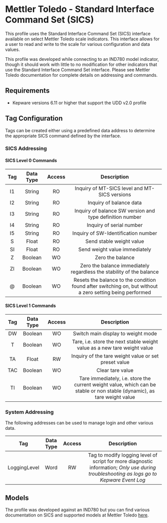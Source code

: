 # Mettler Toledo - Standard Interface Command Set (SICS)

This profile uses the Standard Interface Command Set (SICS) interface available on select Mettler Toledo scale indicators. This interface allows for a user to read and write to the scale for various configuration and data values.

This profile was developed while connecting to an IND780 model indicator, though it should work with little to no modification for other indicators that use the Standard Interface Command Set interface. Please see Mettler Toledo documentation for complete details on addressing and commands.

## Requirements

- Kepware versions 6.11 or higher that support the UDD v2.0 profile

## Tag Configuration

Tags can be created either using a predefined data address to determine the appropriate SICS command defined by the interface.

### SICS Addressing

#### SICS Level 0 Commands

|Tag|Data Type|Access|Description|
| :----------:  | :----------:  | :----------:  | :----------:  |
|I1             |String         |RO             |Inquiry of MT-SICS level and MT-SICS versions|
|I2             |String         |RO             |Inquiry of balance data|
|I3             |String         |RO             |Inquiry of balance SW version and type definition number|
|I4             |String         |RO             |Inquiry of serial number|
|I5             |String         |RO             |Inquiry of SW-Identification number|
|S              |Float          |RO             |Send stable weight value|
|SI             |Float          |RO             |Send weight value immediately|
|Z              |Boolean        |WO             |Zero the balance|
|ZI             |Boolean        |WO             |Zero the balance immediately regardless the stability of the balance|
|@              |Boolean        |WO             |Resets the balance to the condition found after switching on, but without a zero setting being performed|

#### SICS Level 1 Commands

|Tag|Data Type|Access|Description|
| :----------:  | :----------:  | :----------:  | :----------:  |
|DW             |Boolean        |WO             |Switch main display to weight mode|
|T              |Boolean        |WO             |Tare, i.e. store the next stable weight value as a new tare weight value|
|TA             |Float          |RW             |Inquiry of the tare weight value or set preset value|
|TAC            |Boolean        |WO             |Clear tare value|
|TI             |Boolean        |WO             |Tare immediately, i.e. store the current weight value, which can be stable or non stable (dynamic), as tare weight value|

### System Addressing

The following addresses can be used to manage login and other various data.

|Tag|Data Type| Access |Description|
| :----------:  | :----------:  | :----------:  |:----------:  |
|LoggingLevel|Word|RW|Tag to modify logging level of script for more diagnostic information; *Only use during troubleshooting as logs go to Kepware Event Log*|

## Models

The profile was developed against an IND780 but you can find various documentation on SICS and supported models at Mettler Toledo [here](https://www.mt.com/us/en/home/search/library.tabs.custom3.html#-191757885(page=1&keyword=SICS)).
